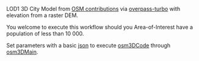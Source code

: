LOD1 3D City Model from [OSM contributions](https://pyrosm.readthedocs.io/en/latest/) via [overpass-turbo](https://wiki.openstreetmap.org/wiki/Overpass_turbo) with elevation from a raster DEM.

You welcome to execute this workflow should you Area-of-Interest have a population of less than 10 000.

Set parameters with a basic [json](https://github.com/AdrianKriger/osm_LoD1_3DCityModel/blob/main/village_campus/osm3Dmamre_param.json) to execute [osm3DCode](https://github.com/AdrianKriger/osm_LoD1_3DCityModel/blob/main/village_campus/osm3DCode.py) through [osm3DMain](https://github.com/AdrianKriger/osm_LoD1_3DCityModel/blob/main/village_campus/osm3DMain.py).
